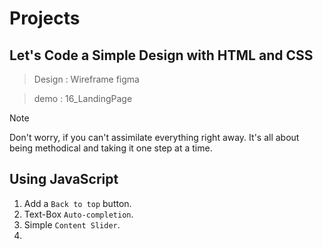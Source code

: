 
# Projects 
## Let's Code a Simple Design with HTML and CSS

> Design : Wireframe figma

> demo : 16_LandingPage

>[!NOTE]
>Don't worry, if you can't assimilate everything right away.
>It's all about being methodical and taking it one step at a time.

## Using JavaScript

1. Add a `Back to top` button.
2. Text-Box `Auto-completion`.
3. Simple `Content Slider`.
4. 